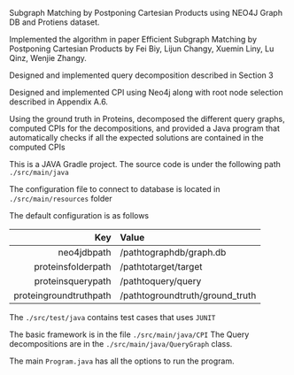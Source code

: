 Subgraph Matching by Postponing Cartesian Products using NEO4J Graph DB and Protiens dataset.

Implemented the algorithm in paper Efficient Subgraph Matching by Postponing Cartesian Products by Fei Biy, Lijun Changy, Xuemin Liny, Lu Qinz, Wenjie Zhangy.


Designed and implemented query decomposition described in Section 3

Designed and implemented CPI using Neo4j along with root node selection described in Appendix A.6.

Using the ground truth in Proteins, decomposed the different query graphs, computed CPIs for the decompositions, and provided a Java program that automatically checks if all the expected solutions are contained in the computed CPIs



This is a JAVA Gradle project.
The source code is under the following path
`./src/main/java`

The configuration file to connect to database is located in `./src/main/resources` folder

The default configuration is as follows

| Key         | Value       |
| -----------: |:---------------|
| neo4jdbpath | /pathtographdb/graph.db   |
|  proteinsfolderpath | /pathtotarget/target |
| proteinsquerypath | /pathtoquery/query        |
|proteingroundtruthpath |/pathtogroundtruth/ground_truth |


The `./src/test/java` contains test cases that uses `JUNIT`

The basic framework is in the file `./src/main/java/CPI`
The Query decompositions are in the `./src/main/java/QueryGraph` class.

The main `Program.java` has all the options to run the program.
